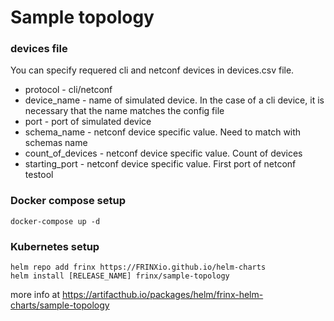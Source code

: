# Sample topology 

### devices file

You can specify requered cli and netconf devices in devices.csv file. 

- protocol - cli/netconf
- device_name - name of simulated device. In the case of a cli device, it is necessary that the name matches the config file
- port - port of simulated device
- schema_name - netconf device specific value. Need to match with schemas name
- count_of_devices - netconf device specific value. Count of devices
- starting_port - netconf device specific value. First port of netconf testool

### Docker compose setup

```
docker-compose up -d
```

### Kubernetes setup

```
helm repo add frinx https://FRINXio.github.io/helm-charts
helm install [RELEASE_NAME] frinx/sample-topology
```
more info at https://artifacthub.io/packages/helm/frinx-helm-charts/sample-topology
